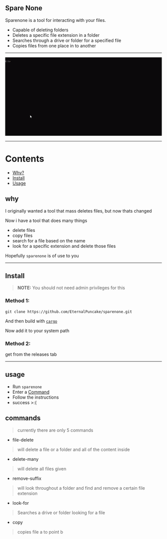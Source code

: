 ## Spare None

Sparenone is a tool for interacting with your files. 

* Capable of deleting folders
* Deletes a specific file extension in a folder
* Searches through a drive or folder for a specified file
* Copies files from one place in to another

---

   ![Image](/assets/video.gif)

---


Contents
========
   * [Why?](#why)
   * [Install](#install)
   * [Usage](#usage)


## why
   <p>I originally wanted a tool that mass deletes files, but now thats changed</p>
   
   <p>Now i have a tool that does many things</p>

   * delete files 
   * copy files
   * search for a file based on the name
   * look for a specific extension and delete those files

   Hopefully `sparenone` is of use to you

*** 

## Install
   > **NOTE:**
   > You should not need admin privileges for this

   ### Method 1: 
   ```
   git clone https://github.com/EternalPuncake/sparenone.git
   ```
   And then build with [`cargo`](https://doc.rust-lang.org/cargo/commands/cargo-run.html)

   <p>Now add it to your system path</p>

   ### Method 2:
   get from the releases tab

   ***

## usage

   * Run `sparenone`
   * Enter a [Command](#commands)
   * Follow the instructions
   * success >:(
   

## commands
   > currently there are only 5 commands

   * file-delete
   > will delete a file or a folder and all of the content inside
   * delete-many
   > will delete all files given
   * remove-suffix
   > will look throughout a folder and find and remove a certain file extension
   * look-for
   > Searches a drive or folder looking for a file
   * copy
   > copies file a to point b
